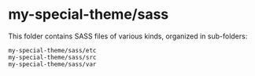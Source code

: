# my-special-theme/sass

This folder contains SASS files of various kinds, organized in sub-folders:

    my-special-theme/sass/etc
    my-special-theme/sass/src
    my-special-theme/sass/var
